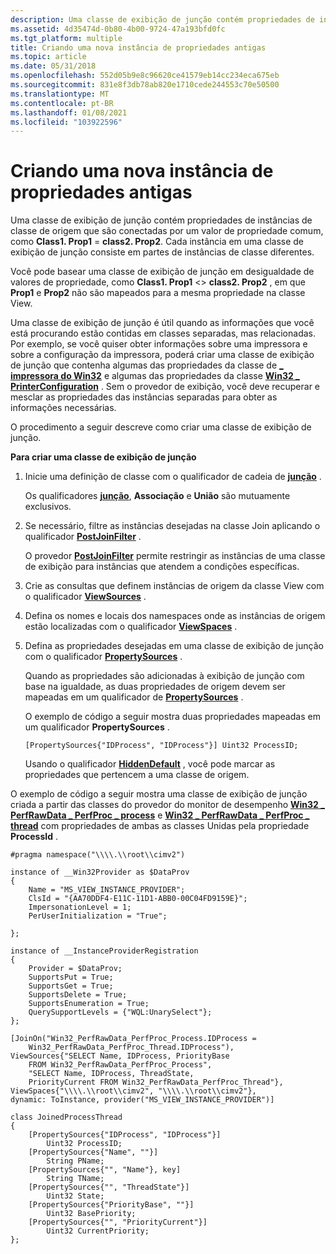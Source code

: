 ```yaml
---
description: Uma classe de exibição de junção contém propriedades de instâncias de classe de origem que são conectadas por um valor de propriedade comum, como Class1. Prop1 = class2. Prop2. Cada instância em uma classe de exibição de junção consiste em partes de instâncias de classe diferentes.
ms.assetid: 4d35474d-0b80-4b00-9724-47a193bfd0fc
ms.tgt_platform: multiple
title: Criando uma nova instância de propriedades antigas
ms.topic: article
ms.date: 05/31/2018
ms.openlocfilehash: 552d05b9e8c96620ce41579eb14cc234eca675eb
ms.sourcegitcommit: 831e8f3db78ab820e1710cede244553c70e50500
ms.translationtype: MT
ms.contentlocale: pt-BR
ms.lasthandoff: 01/08/2021
ms.locfileid: "103922596"
---
```

# <a name="creating-a-new-instance-from-old-properties"></a>Criando uma nova instância de propriedades antigas

Uma classe de exibição de junção contém propriedades de instâncias de classe de origem que são conectadas por um valor de propriedade comum, como **Class1. Prop1**  =  **class2. Prop2**. Cada instância em uma classe de exibição de junção consiste em partes de instâncias de classe diferentes.

Você pode basear uma classe de exibição de junção em desigualdade de valores de propriedade, como **Class1. Prop1**  <>  **class2. Prop2** , em que **Prop1** e **Prop2** não são mapeados para a mesma propriedade na classe View.

Uma classe de exibição de junção é útil quando as informações que você está procurando estão contidas em classes separadas, mas relacionadas. Por exemplo, se você quiser obter informações sobre uma impressora e sobre a configuração da impressora, poderá criar uma classe de exibição de junção que contenha algumas das propriedades da classe de [**\_ impressora do Win32**](/windows/desktop/CIMWin32Prov/win32-printer) e algumas das propriedades da classe [**Win32 \_ PrinterConfiguration**](/windows/desktop/CIMWin32Prov/win32-printerconfiguration) . Sem o provedor de exibição, você deve recuperar e mesclar as propriedades das instâncias separadas para obter as informações necessárias.

O procedimento a seguir descreve como criar uma classe de exibição de junção.

**Para criar uma classe de exibição de junção**

1.  Inicie uma definição de classe com o qualificador de cadeia de [**junção**](qualifiers-specific-to-the-view-provider.md) .

    Os qualificadores [**junção**](qualifiers-specific-to-the-view-provider.md), **Associação** e **União** são mutuamente exclusivos.

2.  Se necessário, filtre as instâncias desejadas na classe Join aplicando o qualificador [**PostJoinFilter**](postjoinfilter-qualifier.md) .

    O provedor [**PostJoinFilter**](postjoinfilter-qualifier.md) permite restringir as instâncias de uma classe de exibição para instâncias que atendem a condições específicas.

3.  Crie as consultas que definem instâncias de origem da classe View com o qualificador [**ViewSources**](viewsources-qualifier.md) .
4.  Defina os nomes e locais dos namespaces onde as instâncias de origem estão localizadas com o qualificador [**ViewSpaces**](viewspaces-qualifier.md) .
5.  Defina as propriedades desejadas em uma classe de exibição de junção com o qualificador [**PropertySources**](propertysources-qualifier.md) .

    Quando as propriedades são adicionadas à exibição de junção com base na igualdade, as duas propriedades de origem devem ser mapeadas em um qualificador de [**PropertySources**](propertysources-qualifier.md) .

    O exemplo de código a seguir mostra duas propriedades mapeadas em um qualificador **PropertySources** .

    ``` syntax
    [PropertySources{"IDProcess", "IDProcess"}] Uint32 ProcessID;
    ```

    Usando o qualificador [**HiddenDefault**](qualifiers-specific-to-the-view-provider.md) , você pode marcar as propriedades que pertencem a uma classe de origem.

O exemplo de código a seguir mostra uma classe de exibição de junção criada a partir das classes do provedor do monitor de desempenho [**Win32 \_ PerfRawData \_ PerfProc \_ process**](/windows/desktop/WmiSdk/retrieving-raw-and-formatted-performance-data) e [**Win32 \_ PerfRawData \_ PerfProc \_ thread**](/previous-versions//aa394325(v=vs.85)) com propriedades de ambas as classes Unidas pela propriedade **ProcessId** .

``` syntax
#pragma namespace("\\\\.\\root\\cimv2")

instance of __Win32Provider as $DataProv
{
    Name = "MS_VIEW_INSTANCE_PROVIDER";
    ClsId = "{AA70DDF4-E11C-11D1-ABB0-00C04FD9159E}";
    ImpersonationLevel = 1;
    PerUserInitialization = "True";
    
};

instance of __InstanceProviderRegistration
{
    Provider = $DataProv;
    SupportsPut = True;
    SupportsGet = True;
    SupportsDelete = True;
    SupportsEnumeration = True;
    QuerySupportLevels = {"WQL:UnarySelect"};
};

[JoinOn("Win32_PerfRawData_PerfProc_Process.IDProcess = 
    Win32_PerfRawData_PerfProc_Thread.IDProcess"), 
ViewSources{"SELECT Name, IDProcess, PriorityBase 
    FROM Win32_PerfRawData_PerfProc_Process", 
    "SELECT Name, IDProcess, ThreadState, 
    PriorityCurrent FROM Win32_PerfRawData_PerfProc_Thread"},
ViewSpaces{"\\\\.\\root\\cimv2", "\\\\.\\root\\cimv2"},
dynamic: ToInstance, provider("MS_VIEW_INSTANCE_PROVIDER")]

class JoinedProcessThread
{
    [PropertySources{"IDProcess", "IDProcess"}] 
        Uint32 ProcessID;
    [PropertySources{"Name", ""}] 
        String PName;
    [PropertySources{"", "Name"}, key]   
        String TName;
    [PropertySources{"", "ThreadState"}] 
        Uint32 State;
    [PropertySources{"PriorityBase", ""}] 
        Uint32 BasePriority;
    [PropertySources{"", "PriorityCurrent"}] 
        Uint32 CurrentPriority;    
};
```

 

 
